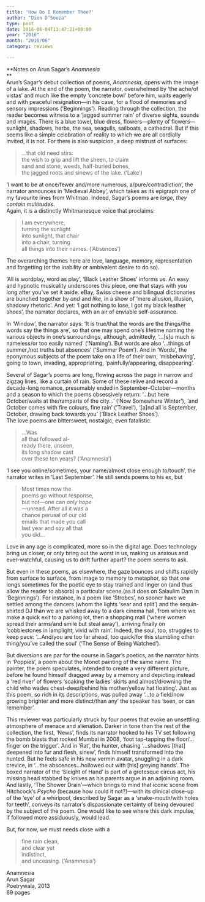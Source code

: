 ```yaml
---
title: 'How Do I Remember Thee?'
author: "Dion D’Souza"
type: post
date: 2016-06-04T13:47:21+00:00
year: "2016"
month: "2016/06"
category: reviews

---
```

**Notes on Arun Sagar&#8217;s _Anamnesia_  
**  
Arun’s Sagar’s debut collection of poems, _Anamnesia_, opens with the image of a lake. At the end of the poem, the narrator, overwhelmed by ‘the ache/of vistas’ and much like the empty ‘concrete bowl’ before him, waits eagerly and with peaceful resignation—in his case, for a flood of memories and sensory impressions (‘Beginnings’). Reading through the collection, the reader becomes witness to a ‘jagged summer rain’ of diverse sights, sounds and images. There is a blue towel, blue dress, flowers—plenty of flowers—sunlight, shadows, herbs, the sea, seagulls, sailboats, a cathedral. But if this seems like a simple celebration of reality to which we are all cordially invited, it is not. For there is also suspicion, a deep mistrust of surfaces:

> …that old need stirs:  
> the wish to grip and lift the sheen, to claim  
> sand and stone, weeds, half-buried bones,  
> the jagged roots and sinews of the lake. (‘Lake’)

‘I want to be at once/fewer and/more numerous, a/pure/contradiction’, the narrator announces in ‘Medieval Abbey’, which takes as its epigraph one of my favourite lines from Whitman. Indeed, Sagar’s poems are _large, they contain multitudes_.  
Again, it is a distinctly Whitmanesque voice that proclaims:

> I am everywhere,  
> turning the sunlight  
> into sunlight, that chair  
> into a chair, turning  
> all things into their names. (‘Absences’)

The overarching themes here are love, language, memory, representation and forgetting (or the inability or ambivalent desire to do so).

‘All is wordplay, word as play’, ‘Black Leather Shoes’ informs us. An easy and hypnotic musicality underscores this piece, one that stays with you long after you’ve set it aside. eBay, Swiss cheese and bilingual dictionaries are bunched together by _and_ and _like_, in a show of ‘mere allusion, illusion, shadowy rhetoric’. And yet: ‘I got nothing to lose, I got my black leather shoes’, the narrator declares, with an air of enviable self-assurance.

In ‘Window’, the narrator says: ‘It is true/that the words are the things/the words say the things are’, so that one may spend one’s lifetime naming the various objects in one’s surroundings, although, admittedly, ‘…[s]o much is nameless/or too easily named’ (‘Naming’). But words are also ‘…things of summer,/not truths but absences’ (‘Summer Poem’). And in ‘Words’, the eponymous subjects of the poem take on a life of their own, ‘misbehaving’, going to town, invading, appropriating, ‘painfully/appearing, disappearing’.

Several of Sagar’s poems are long, flowing across the page in narrow and zigzag lines, like a curtain of rain. Some of these relive and record a decade-long romance, presumably ended in September–October—months and a season to which the poems obsessively return: ‘…but here October/waits at the/ramparts of the city…’ (‘Now Somewhere Winter’), ‘and October comes with fire colours, fine rain’ (‘Travel’), ‘[a]nd all is September, October, drawing back towards you’ (‘Black Leather Shoes’).  
The love poems are bittersweet, nostalgic, even fatalistic.

> …Was  
> all that followed al-  
> ready there, unseen,  
> its long shadow cast  
> over these ten years? (‘Anamnesia’)

‘I see you online/sometimes, your name/almost close enough to/touch’, the narrator writes in ‘Last September’. He still sends poems to his ex, but

> Most times now the  
> poems go without response,  
> but not—one can _only hope_  
> —unread. After all it was a  
> chance perusal of our old  
> emails that made you call  
> last year and say all that  
> you did…

Love in any age is complicated, more so in the digital age. Does technology bring us closer, or only bring out the worst in us, making us anxious and ever-watchful, causing us to drift further apart? the poem seems to ask.

But even in these poems, as elsewhere, the gaze bounces and shifts rapidly from surface to surface, from image to memory to metaphor, so that one longs sometimes for the poetic eye to stay trained and linger on (and thus allow the reader to absorb) a particular scene (as it does on Salaulim Dam in ‘Beginnings’). For instance, in a poem like ‘Strobes’, no sooner have we settled among the dancers (whom the lights ‘sear and split’) and the sequin-shirted DJ than we are whisked away to a dark cinema hall, from where we make a quick exit to a parking lot, then a shopping mall (‘where women spread their arms/and smile but steal away’), arriving finally on ‘cobblestones in lamplight, vivid with rain’. Indeed, the soul, too, struggles to keep pace: ‘…And/you are too far ahead, too quick/for this stumbling other thing/you’ve called the soul’ (‘The Sense of Being Watched’).

But diversions are par for the course in Sagar’s poetics, as the narrator hints in ‘Poppies’, a poem about the Monet painting of the same name. The painter, the poem speculates, intended to create a very different picture, before he found himself dragged away by a memory and depicting instead a ‘red river’ of flowers ‘soaking the ladies’ skirts and almost/drowning the child who wades chest-deep/behind his mother/yellow hat floating’. Just as this poem, so rich in its descriptions, was pulled away ‘…to a field/now growing brighter and more distinct/than any’ the speaker has ‘seen, or can remember’.

This reviewer was particularly struck by four poems that evoke an unsettling atmosphere of menace and alienation. Darker in tone than the rest of the collection, the first, ‘News’, finds its narrator hooked to his TV set following the bomb blasts that rocked Mumbai in 2008, ‘foot tap-tapping the floor/…finger on the trigger’. And in ‘Rat’, the hunter, chasing ‘…shadows [that] deepened into fur and flesh, sinew’, finds himself transformed into the hunted. But he feels safe in his new vermin avatar, snuggling in a dark crevice, in ‘…the abscences&#8230;hollowed out with [his] greying hands’. The boxed narrator of the ‘Sleight of Hand’ is part of a grotesque circus act, his missing head stabbed by knives as his parents argue in an adjoining room. And lastly, ‘The Shower Drain’—which brings to mind that iconic scene from Hitchcock’s _Psycho_ (because how could it not?)—with its clinical close-up of the ‘eye’ of a whirlpool, described by Sagar as a ‘snake-mouth/with holes for teeth’, conveys its narrator’s dispassionate certainty of being devoured by the subject of the poem. One would like to see where this dark impulse, if followed more assiduously, would lead.

But, for now, we must needs close with a

> fine rain clean,  
> and clear yet  
> indistinct,  
> and unceasing. (‘Anamnesia’)

Anamnesia  
Arun Sagar  
Poetrywala, 2013  
69 pages
